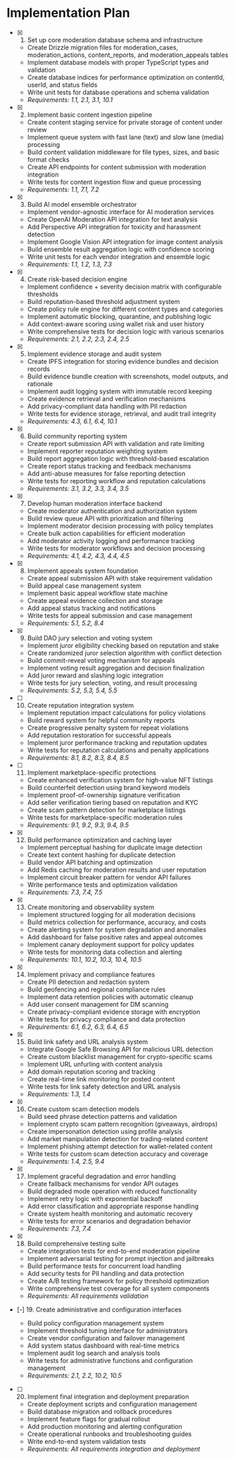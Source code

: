 
# Implementation Plan

- [x] 1. Set up core moderation database schema and infrastructure
  - Create Drizzle migration files for moderation_cases, moderation_actions, content_reports, and moderation_appeals tables
  - Implement database models with proper TypeScript types and validation
  - Create database indices for performance optimization on contentId, userId, and status fields
  - Write unit tests for database operations and schema validation
  - _Requirements: 1.1, 2.1, 3.1, 10.1_

- [x] 2. Implement basic content ingestion pipeline
  - Create content staging service for private storage of content under review
  - Implement queue system with fast lane (text) and slow lane (media) processing
  - Build content validation middleware for file types, sizes, and basic format checks
  - Create API endpoints for content submission with moderation integration
  - Write tests for content ingestion flow and queue processing
  - _Requirements: 1.1, 7.1, 7.2_

- [x] 3. Build AI model ensemble orchestrator
  - Implement vendor-agnostic interface for AI moderation services
  - Create OpenAI Moderation API integration for text analysis
  - Add Perspective API integration for toxicity and harassment detection
  - Implement Google Vision API integration for image content analysis
  - Build ensemble result aggregation logic with confidence scoring
  - Write unit tests for each vendor integration and ensemble logic
  - _Requirements: 1.1, 1.2, 1.3, 7.3_

- [x] 4. Create risk-based decision engine





  - Implement confidence + severity decision matrix with configurable thresholds
  - Build reputation-based threshold adjustment system
  - Create policy rule engine for different content types and categories
  - Implement automatic blocking, quarantine, and publishing logic
  - Add context-aware scoring using wallet risk and user history
  - Write comprehensive tests for decision logic with various scenarios
  - _Requirements: 2.1, 2.2, 2.3, 2.4, 2.5_

- [x] 5. Implement evidence storage and audit system
  - Create IPFS integration for storing evidence bundles and decision records
  - Build evidence bundle creation with screenshots, model outputs, and rationale
  - Implement audit logging system with immutable record keeping
  - Create evidence retrieval and verification mechanisms
  - Add privacy-compliant data handling with PII redaction
  - Write tests for evidence storage, retrieval, and audit trail integrity
  - _Requirements: 4.3, 6.1, 6.4, 10.1_

- [x] 6. Build community reporting system
  - Create report submission API with validation and rate limiting
  - Implement reporter reputation weighting system
  - Build report aggregation logic with threshold-based escalation
  - Create report status tracking and feedback mechanisms
  - Add anti-abuse measures for false reporting detection
  - Write tests for reporting workflow and reputation calculations
  - _Requirements: 3.1, 3.2, 3.3, 3.4, 3.5_

- [x] 7. Develop human moderation interface backend





  - Create moderator authentication and authorization system
  - Build review queue API with prioritization and filtering
  - Implement moderator decision processing with policy templates
  - Create bulk action capabilities for efficient moderation
  - Add moderator activity logging and performance tracking
  - Write tests for moderator workflows and decision processing
  - _Requirements: 4.1, 4.2, 4.3, 4.4, 4.5_

- [x] 8. Implement appeals system foundation





  - Create appeal submission API with stake requirement validation
  - Build appeal case management system
  - Implement basic appeal workflow state machine
  - Create appeal evidence collection and storage
  - Add appeal status tracking and notifications
  - Write tests for appeal submission and case management
  - _Requirements: 5.1, 5.2, 8.4_

- [x] 9. Build DAO jury selection and voting system




  - Implement juror eligibility checking based on reputation and stake
  - Create randomized juror selection algorithm with conflict detection
  - Build commit-reveal voting mechanism for appeals
  - Implement voting result aggregation and decision finalization
  - Add juror reward and slashing logic integration
  - Write tests for jury selection, voting, and result processing
  - _Requirements: 5.2, 5.3, 5.4, 5.5_

- [ ] 10. Create reputation integration system
  - Implement reputation impact calculations for policy violations
  - Build reward system for helpful community reports
  - Create progressive penalty system for repeat violations
  - Add reputation restoration for successful appeals
  - Implement juror performance tracking and reputation updates
  - Write tests for reputation calculations and penalty applications
  - _Requirements: 8.1, 8.2, 8.3, 8.4, 8.5_

- [ ] 11. Implement marketplace-specific protections
  - Create enhanced verification system for high-value NFT listings
  - Build counterfeit detection using brand keyword models
  - Implement proof-of-ownership signature verification
  - Add seller verification tiering based on reputation and KYC
  - Create scam pattern detection for marketplace listings
  - Write tests for marketplace-specific moderation rules
  - _Requirements: 9.1, 9.2, 9.3, 9.4, 9.5_

- [x] 12. Build performance optimization and caching layer





  - Implement perceptual hashing for duplicate image detection
  - Create text content hashing for duplicate detection
  - Build vendor API batching and optimization
  - Add Redis caching for moderation results and user reputation
  - Implement circuit breaker pattern for vendor API failures
  - Write performance tests and optimization validation
  - _Requirements: 7.3, 7.4, 7.5_

- [x] 13. Create monitoring and observability system





  - Implement structured logging for all moderation decisions
  - Build metrics collection for performance, accuracy, and costs
  - Create alerting system for system degradation and anomalies
  - Add dashboard for false positive rates and appeal outcomes
  - Implement canary deployment support for policy updates
  - Write tests for monitoring data collection and alerting
  - _Requirements: 10.1, 10.2, 10.3, 10.4, 10.5_

- [x] 14. Implement privacy and compliance features





  - Create PII detection and redaction system
  - Build geofencing and regional compliance rules
  - Implement data retention policies with automatic cleanup
  - Add user consent management for DM scanning
  - Create privacy-compliant evidence storage with encryption
  - Write tests for privacy compliance and data protection
  - _Requirements: 6.1, 6.2, 6.3, 6.4, 6.5_

- [x] 15. Build link safety and URL analysis system




  - Integrate Google Safe Browsing API for malicious URL detection
  - Create custom blacklist management for crypto-specific scams
  - Implement URL unfurling with content analysis
  - Add domain reputation scoring and tracking
  - Create real-time link monitoring for posted content
  - Write tests for link safety detection and URL analysis
  - _Requirements: 1.3, 1.4_

- [x] 16. Create custom scam detection models





  - Build seed phrase detection patterns and validation
  - Implement crypto scam pattern recognition (giveaways, airdrops)
  - Create impersonation detection using profile analysis
  - Add market manipulation detection for trading-related content
  - Implement phishing attempt detection for wallet-related content
  - Write tests for custom scam detection accuracy and coverage
  - _Requirements: 1.4, 2.5, 9.4_

- [x] 17. Implement graceful degradation and error handling




  - Create fallback mechanisms for vendor API outages
  - Build degraded mode operation with reduced functionality
  - Implement retry logic with exponential backoff
  - Add error classification and appropriate response handling
  - Create system health monitoring and automatic recovery
  - Write tests for error scenarios and degradation behavior
  - _Requirements: 7.3, 7.4_

- [x] 18. Build comprehensive testing suite





  - Create integration tests for end-to-end moderation pipeline
  - Implement adversarial testing for prompt injection and jailbreaks
  - Build performance tests for concurrent load handling
  - Add security tests for PII handling and data protection
  - Create A/B testing framework for policy threshold optimization
  - Write comprehensive test coverage for all system components
  - _Requirements: All requirements validation_

- [-] 19. Create administrative and configuration interfaces




  - Build policy configuration management system
  - Implement threshold tuning interface for administrators
  - Create vendor configuration and failover management
  - Add system status dashboard with real-time metrics
  - Implement audit log search and analysis tools
  - Write tests for administrative functions and configuration management
  - _Requirements: 2.1, 2.2, 10.2, 10.5_

- [ ] 20. Implement final integration and deployment preparation
  - Create deployment scripts and configuration management
  - Build database migration and rollback procedures
  - Implement feature flags for gradual rollout
  - Add production monitoring and alerting configuration
  - Create operational runbooks and troubleshooting guides
  - Write end-to-end system validation tests
  - _Requirements: All requirements integration and deployment_